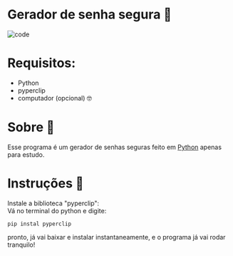 # Gerador de senha segura 🔐
![code](https://github.com/user-attachments/assets/23ad8e44-afc3-4e91-a1a3-2130a7d1f550)

# Requisitos:
- Python
- pyperclip
- computador (opcional) 🤓

# Sobre 🧻
Esse programa é um gerador de senhas seguras feito em <a href="https://www.python.org" target="_blank">Python</a> apenas para estudo.

# Instruções 🧲
Instale a biblioteca "pyperclip":<br>
Vá no terminal do python e digite:
```
pip instal pyperclip
```
pronto, já vai baixar e instalar instantaneamente, e o programa já vai rodar tranquilo!

